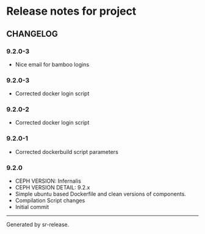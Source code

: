 # Release notes for project 


CHANGELOG
---------

### 9.2.0-3

* Nice email for bamboo logins


### 9.2.0-3

* Corrected docker login script


### 9.2.0-2

* Corrected docker login script


### 9.2.0-1

* Corrected dockerbuild script parameters


### 9.2.0

* CEPH VERSION: Infernalis
* CEPH VERSION DETAIL: 9.2.x
* Simple ubuntu based Dockerfile and clean versions of components. 
* Compilation Script changes
* Initial commit


________

Generated by sr-release. 

